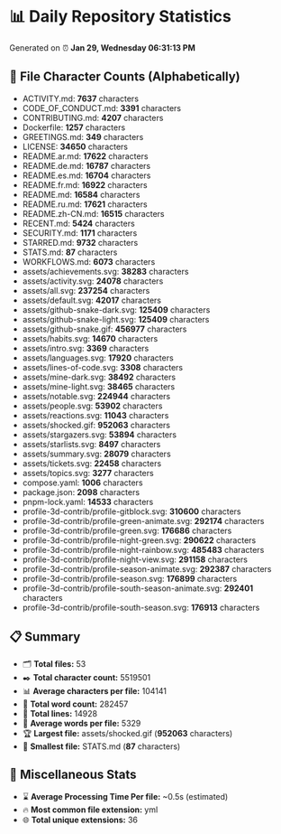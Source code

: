 # 📊 Daily Repository Statistics
Generated on ⏰ **Jan 29, Wednesday 06:31:13 PM**

## 📂 File Character Counts (Alphabetically)
- ACTIVITY.md: **7637** characters
- CODE_OF_CONDUCT.md: **3391** characters
- CONTRIBUTING.md: **4207** characters
- Dockerfile: **1257** characters
- GREETINGS.md: **349** characters
- LICENSE: **34650** characters
- README.ar.md: **17622** characters
- README.de.md: **16787** characters
- README.es.md: **16704** characters
- README.fr.md: **16922** characters
- README.md: **16584** characters
- README.ru.md: **17621** characters
- README.zh-CN.md: **16515** characters
- RECENT.md: **5424** characters
- SECURITY.md: **1171** characters
- STARRED.md: **9732** characters
- STATS.md: **87** characters
- WORKFLOWS.md: **6073** characters
- assets/achievements.svg: **38283** characters
- assets/activity.svg: **24078** characters
- assets/all.svg: **237254** characters
- assets/default.svg: **42017** characters
- assets/github-snake-dark.svg: **125409** characters
- assets/github-snake-light.svg: **125409** characters
- assets/github-snake.gif: **456977** characters
- assets/habits.svg: **14670** characters
- assets/intro.svg: **3369** characters
- assets/languages.svg: **17920** characters
- assets/lines-of-code.svg: **3308** characters
- assets/mine-dark.svg: **38492** characters
- assets/mine-light.svg: **38465** characters
- assets/notable.svg: **224944** characters
- assets/people.svg: **53902** characters
- assets/reactions.svg: **11043** characters
- assets/shocked.gif: **952063** characters
- assets/stargazers.svg: **53894** characters
- assets/starlists.svg: **8497** characters
- assets/summary.svg: **28079** characters
- assets/tickets.svg: **22458** characters
- assets/topics.svg: **3277** characters
- compose.yaml: **1006** characters
- package.json: **2098** characters
- pnpm-lock.yaml: **14533** characters
- profile-3d-contrib/profile-gitblock.svg: **310600** characters
- profile-3d-contrib/profile-green-animate.svg: **292174** characters
- profile-3d-contrib/profile-green.svg: **176686** characters
- profile-3d-contrib/profile-night-green.svg: **290622** characters
- profile-3d-contrib/profile-night-rainbow.svg: **485483** characters
- profile-3d-contrib/profile-night-view.svg: **291158** characters
- profile-3d-contrib/profile-season-animate.svg: **292387** characters
- profile-3d-contrib/profile-season.svg: **176899** characters
- profile-3d-contrib/profile-south-season-animate.svg: **292401** characters
- profile-3d-contrib/profile-south-season.svg: **176913** characters

## 📋 Summary
- 🗂️ **Total files:** 53
- ✒️ **Total character count:** 5519501
- 📊 **Average characters per file:** 104141
- 📝 **Total word count:** 282457
- 🧾 **Total lines:** 14928
- 📐 **Average words per file:** 5329
- 🏆 **Largest file:** assets/shocked.gif (**952063** characters)
- 🥉 **Smallest file:** STATS.md (**87** characters)

## 🌟 Miscellaneous Stats
- ⌛ **Average Processing Time Per file:** ~0.5s (estimated)
- 🔥 **Most common file extension:** yml
- 🌐 **Total unique extensions:** 36
